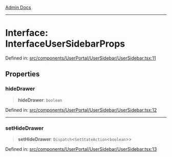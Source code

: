 [Admin Docs](/)

***

# Interface: InterfaceUserSidebarProps

Defined in: [src/components/UserPortal/UserSidebar/UserSidebar.tsx:11](https://github.com/PalisadoesFoundation/talawa-admin/blob/main/src/components/UserPortal/UserSidebar/UserSidebar.tsx#L11)

## Properties

### hideDrawer

> **hideDrawer**: `boolean`

Defined in: [src/components/UserPortal/UserSidebar/UserSidebar.tsx:12](https://github.com/PalisadoesFoundation/talawa-admin/blob/main/src/components/UserPortal/UserSidebar/UserSidebar.tsx#L12)

***

### setHideDrawer

> **setHideDrawer**: `Dispatch`\<`SetStateAction`\<`boolean`\>\>

Defined in: [src/components/UserPortal/UserSidebar/UserSidebar.tsx:13](https://github.com/PalisadoesFoundation/talawa-admin/blob/main/src/components/UserPortal/UserSidebar/UserSidebar.tsx#L13)
